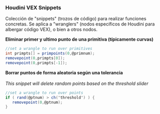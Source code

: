 ### Houdini VEX  Snippets

Colección de "snippets" (trozos de código) para realizar funciones concretas. Se aplica a "wranglers" (nodos específicos de Houdini para albergar código VEX), o bien a otros nodos.

**Eliminar primer y ultimo punto de una primitiva (típicamente curvas)**
```C#
//set a wrangle to run over primitives
int primpts[] = primpoints(0,@primnum);
removepoint(0,primpts[0]);
removepoint(0,primpts[-1]);
```

**Borrar puntos de forma aleatoria según una tolerancia** <br/><br/>
_This snippet will delete random points based on the threshold slider_
```C#
//set a wrangle to run over points
if ( rand(@ptnum) > ch('threshold') ) {
   removepoint(0,@ptnum);
}
```
